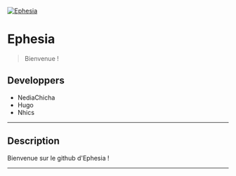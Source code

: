 <a href="https://ephesia.fr"><img src="https://avatars3.githubusercontent.com/u/65724277?s=400&u=3751e8e2044dc58f6d52e727cbb3aca8f5569449&v=4&s=200" title="Ephesia" alt="Ephesia"></a>

# Ephesia

> Bienvenue !

## Developpers

- NediaChicha
- Hugo
- Nhics

---

## Description

Bienvenue sur le github d'Ephesia !


---
